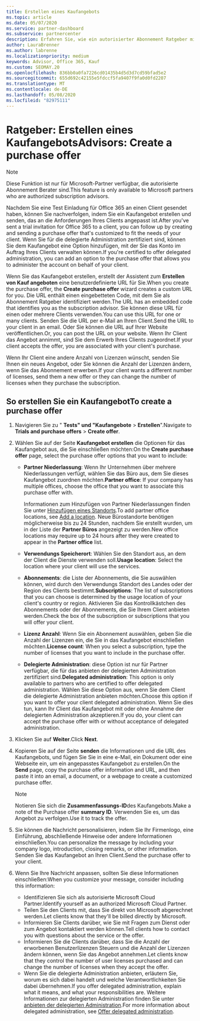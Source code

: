 ```yaml
---
title: Erstellen eines Kaufangebots
ms.topic: article
ms.date: 05/07/2020
ms.service: partner-dashboard
ms.subservice: partnercenter
description: Erfahren Sie, wie ein autorisierter Abonnement Ratgeber mithilfe von Partner Center ein Kaufangebot und eine benutzerdefinierte URL erstellen kann, die in Office 365-Test Einladungen enthalten sein soll.
author: LauraBrenner
ms.author: labrenne
ms.localizationpriority: medium
keywords: Advisor, Office 365, Kauf
ms.custom: SEOMAY.20
ms.openlocfilehash: 836bb0a0fa7226cd01435b4d5d3d7cd59bfad5e2
ms.sourcegitcommit: 655d692c42155e5fdccf5fa9407f9fa0d0fd2207
ms.translationtype: MT
ms.contentlocale: de-DE
ms.lasthandoff: 05/08/2020
ms.locfileid: "82975111"
---
```

# <a name="advisors-create-a-purchase-offer"></a><span data-ttu-id="545ca-104">Ratgeber: Erstellen eines Kaufangebots</span><span class="sxs-lookup"><span data-stu-id="545ca-104">Advisors: Create a purchase offer</span></span>

> [!NOTE]
> <span data-ttu-id="545ca-105">Diese Funktion ist nur für Microsoft-Partner verfügbar, die autorisierte Abonnement Berater sind.</span><span class="sxs-lookup"><span data-stu-id="545ca-105">This feature is only available to Microsoft partners who are authorized subscription advisors.</span></span>

<span data-ttu-id="545ca-106">Nachdem Sie eine Test Einladung für Office 365 an einen Client gesendet haben, können Sie nachverfolgen, indem Sie ein Kaufangebot erstellen und senden, das an die Anforderungen Ihres Clients angepasst ist.</span><span class="sxs-lookup"><span data-stu-id="545ca-106">After you've sent a trial invitation for Office 365 to a client, you can follow up by creating and sending a purchase offer that's customized to fit the needs of your client.</span></span> <span data-ttu-id="545ca-107">Wenn Sie für die delegierte Administration zertifiziert sind, können Sie dem Kaufangebot eine Option hinzufügen, mit der Sie das Konto im Auftrag Ihres Clients verwalten können.</span><span class="sxs-lookup"><span data-stu-id="545ca-107">If you're certified to offer delegated administration, you can add an option to the purchase offer that allows you to administer the account on behalf of your client.</span></span>

<span data-ttu-id="545ca-108">Wenn Sie das Kaufangebot erstellen, erstellt der Assistent zum **Erstellen von Kauf angeboten** eine benutzerdefinierte URL für Sie.</span><span class="sxs-lookup"><span data-stu-id="545ca-108">When you create the purchase offer, the **Create purchase offer** wizard creates a custom URL for you.</span></span> <span data-ttu-id="545ca-109">Die URL enthält einen eingebetteten Code, mit dem Sie als Abonnement Ratgeber identifiziert werden.</span><span class="sxs-lookup"><span data-stu-id="545ca-109">The URL has an embedded code that identifies you as the subscription advisor.</span></span> <span data-ttu-id="545ca-110">Sie können diese URL für einen oder mehrere Clients verwenden.</span><span class="sxs-lookup"><span data-stu-id="545ca-110">You can use this URL for one or many clients.</span></span> <span data-ttu-id="545ca-111">Senden Sie die URL per e-Mail an Ihren Client.</span><span class="sxs-lookup"><span data-stu-id="545ca-111">Send the URL to your client in an email.</span></span> <span data-ttu-id="545ca-112">Oder Sie können die URL auf Ihrer Website veröffentlichen.</span><span class="sxs-lookup"><span data-stu-id="545ca-112">Or, you can post the URL on your website.</span></span> <span data-ttu-id="545ca-113">Wenn Ihr Client das Angebot annimmt, sind Sie dem Erwerb Ihres Clients zugeordnet.</span><span class="sxs-lookup"><span data-stu-id="545ca-113">If your client accepts the offer, you are associated with your client's purchase.</span></span>

<span data-ttu-id="545ca-114">Wenn Ihr Client eine andere Anzahl von Lizenzen wünscht, senden Sie Ihnen ein neues Angebot, oder Sie können die Anzahl der Lizenzen ändern, wenn Sie das Abonnement erwerben.</span><span class="sxs-lookup"><span data-stu-id="545ca-114">If your client wants a different number of licenses, send them a new offer or they can change the number of licenses when they purchase the subscription.</span></span> 

## <a name="to-create-a-purchase-offer"></a><span data-ttu-id="545ca-115">So erstellen Sie ein Kaufangebot</span><span class="sxs-lookup"><span data-stu-id="545ca-115">To create a purchase offer</span></span>

1. <span data-ttu-id="545ca-116">Navigieren Sie zu " **Tests" und "Kaufangebote** > **Erstellen**".</span><span class="sxs-lookup"><span data-stu-id="545ca-116">Navigate to **Trials and purchase offers** > **Create offer**.</span></span>

2. <span data-ttu-id="545ca-117">Wählen Sie auf der Seite **Kaufangebot erstellen** die Optionen für das Kaufangebot aus, die Sie einschließen möchten:</span><span class="sxs-lookup"><span data-stu-id="545ca-117">On the **Create purchase offer** page, select the purchase offer options that you want to include:</span></span>

    - <span data-ttu-id="545ca-118">**Partner Niederlassung**: Wenn Ihr Unternehmen über mehrere Niederlassungen verfügt, wählen Sie das Büro aus, dem Sie dieses Kaufangebot zuordnen möchten.</span><span class="sxs-lookup"><span data-stu-id="545ca-118">**Partner office**: If your company has multiple offices, choose the office that you want to associate this purchase offer with.</span></span>

        <span data-ttu-id="545ca-119">Informationen zum Hinzufügen von Partner Niederlassungen finden Sie unter [Hinzufügen eines Standorts](manage-locations.md).</span><span class="sxs-lookup"><span data-stu-id="545ca-119">To add partner office locations, see [Add a location](manage-locations.md).</span></span> <span data-ttu-id="545ca-120">Neue Bürostandorte benötigen möglicherweise bis zu 24 Stunden, nachdem Sie erstellt wurden, um in der Liste der **Partner Büros** angezeigt zu werden.</span><span class="sxs-lookup"><span data-stu-id="545ca-120">New office locations may require up to 24 hours after they were created to appear in the **Partner office** list.</span></span>

    - <span data-ttu-id="545ca-121">**Verwendungs Speicherort**: Wählen Sie den Standort aus, an dem der Client die Dienste verwenden soll.</span><span class="sxs-lookup"><span data-stu-id="545ca-121">**Usage location**: Select the location where your client will use the services.</span></span>
    - <span data-ttu-id="545ca-122">**Abonnements**: die Liste der Abonnements, die Sie auswählen können, wird durch den Verwendungs Standort des Landes oder der Region des Clients bestimmt.</span><span class="sxs-lookup"><span data-stu-id="545ca-122">**Subscriptions**: The list of subscriptions that you can choose is determined by the usage location of your client's country or region.</span></span> <span data-ttu-id="545ca-123">Aktivieren Sie das Kontrollkästchen des Abonnements oder der Abonnements, die Sie Ihrem Client anbieten werden.</span><span class="sxs-lookup"><span data-stu-id="545ca-123">Check the box of the subscription or subscriptions that you will offer your client.</span></span>
    - <span data-ttu-id="545ca-124">**Lizenz Anzahl**: Wenn Sie ein Abonnement auswählen, geben Sie die Anzahl der Lizenzen ein, die Sie in das Kaufangebot einschließen möchten.</span><span class="sxs-lookup"><span data-stu-id="545ca-124">**License count**: When you select a subscription, type the number of licenses that you want to include in the purchase offer.</span></span>
    - <span data-ttu-id="545ca-125">**Delegierte Administration**: diese Option ist nur für Partner verfügbar, die für das anbieten der delegierten Administration zertifiziert sind.</span><span class="sxs-lookup"><span data-stu-id="545ca-125">**Delegated administration**: This option is only available to partners who are certified to offer delegated administration.</span></span> <span data-ttu-id="545ca-126">Wählen Sie diese Option aus, wenn Sie dem Client die delegierte Administration anbieten möchten.</span><span class="sxs-lookup"><span data-stu-id="545ca-126">Choose this option if you want to offer your client delegated administration.</span></span> <span data-ttu-id="545ca-127">Wenn Sie dies tun, kann Ihr Client das Kaufangebot mit oder ohne Annahme der delegierten Administration akzeptieren.</span><span class="sxs-lookup"><span data-stu-id="545ca-127">If you do, your client can accept the purchase offer with or without acceptance of delegated administration.</span></span>

3. <span data-ttu-id="545ca-128">Klicken Sie auf **Weiter**.</span><span class="sxs-lookup"><span data-stu-id="545ca-128">Click **Next**.</span></span>

4. <span data-ttu-id="545ca-129">Kopieren Sie auf der Seite **senden** die Informationen und die URL des Kaufangebots, und fügen Sie Sie in eine e-Mail, ein Dokument oder eine Webseite ein, um ein angepasstes Kaufangebot zu erstellen.</span><span class="sxs-lookup"><span data-stu-id="545ca-129">On the **Send** page, copy the purchase offer information and URL, and then paste it into an email, a document, or a webpage to create a customized purchase offer.</span></span>

    > [!NOTE]
    > <span data-ttu-id="545ca-130">Notieren Sie sich die **Zusammenfassungs-ID**des Kaufangebots.</span><span class="sxs-lookup"><span data-stu-id="545ca-130">Make a note of the Purchase offer **summary ID**.</span></span> <span data-ttu-id="545ca-131">Verwenden Sie es, um das Angebot zu verfolgen.</span><span class="sxs-lookup"><span data-stu-id="545ca-131">Use it to track the offer.</span></span>

5. <span data-ttu-id="545ca-132">Sie können die Nachricht personalisieren, indem Sie Ihr Firmenlogo, eine Einführung, abschließende Hinweise oder andere Informationen einschließen.</span><span class="sxs-lookup"><span data-stu-id="545ca-132">You can personalize the message by including your company logo, introduction, closing remarks, or other information.</span></span> <span data-ttu-id="545ca-133">Senden Sie das Kaufangebot an Ihren Client.</span><span class="sxs-lookup"><span data-stu-id="545ca-133">Send the purchase offer to your client.</span></span>

6. <span data-ttu-id="545ca-134">Wenn Sie Ihre Nachricht anpassen, sollten Sie diese Informationen einschließen:</span><span class="sxs-lookup"><span data-stu-id="545ca-134">When you customize your message, consider including this information:</span></span>

    - <span data-ttu-id="545ca-135">Identifizieren Sie sich als autorisierte Microsoft Cloud Partner.</span><span class="sxs-lookup"><span data-stu-id="545ca-135">Identify yourself as an authorized Microsoft Cloud Partner.</span></span>
    - <span data-ttu-id="545ca-136">Teilen Sie den Clients mit, dass Sie direkt von Microsoft abgerechnet werden.</span><span class="sxs-lookup"><span data-stu-id="545ca-136">Let clients know that they'll be billed directly by Microsoft.</span></span>
    - <span data-ttu-id="545ca-137">Informieren Sie Clients darüber, wie Sie mit Fragen zum Dienst oder zum Angebot kontaktiert werden können.</span><span class="sxs-lookup"><span data-stu-id="545ca-137">Tell clients how to contact you with questions about the service or the offer.</span></span>
    - <span data-ttu-id="545ca-138">Informieren Sie die Clients darüber, dass Sie die Anzahl der erworbenen Benutzerlizenzen Steuern und die Anzahl der Lizenzen ändern können, wenn Sie das Angebot annehmen.</span><span class="sxs-lookup"><span data-stu-id="545ca-138">Let clients know that they control the number of user licenses purchased and can change the number of licenses when they accept the offer.</span></span>
    - <span data-ttu-id="545ca-139">Wenn Sie die delegierte Administration anbieten, erläutern Sie, worum es sich dabei handelt und welche Verantwortlichkeiten Sie dabei übernehmen.</span><span class="sxs-lookup"><span data-stu-id="545ca-139">If you offer delegated administration, explain what it means, and what your responsibilities are.</span></span> <span data-ttu-id="545ca-140">Weitere Informationen zur delegierten Administration finden Sie unter [anbieten der delegierten Administration](customers_revoke_admin_privileges.md).</span><span class="sxs-lookup"><span data-stu-id="545ca-140">For more information about delegated administration, see [Offer delegated administration](customers_revoke_admin_privileges.md).</span></span>